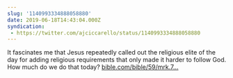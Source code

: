 ```yaml
---
slug: '1140993334888058880'
date: 2019-06-18T14:43:04.000Z
syndication:
 - https://twitter.com/ajciccarello/status/1140993334888058880
---
```


It fascinates me that Jesus repeatedly called out the religious elite of the day for adding religious requirements that only made it harder to follow God. How much do we do that today?
[bible.com/bible/59/mrk.7…](https://bible.com/bible/59/mrk.7.9.ESV)
